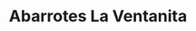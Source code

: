 ---
title: "Abarrotes La Ventanita"
url: /camichin-de-jauja/abarrotes-la-ventanita/
shop: comodidad
---